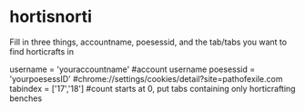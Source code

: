 # hortisnorti


Fill in three things, accountname, poesessid, and the tab/tabs you want to find horticrafts in

username = 'youraccountname' #account username
poesessid = 'yourpoesessID' #chrome://settings/cookies/detail?site=pathofexile.com
tabindex = ['17','18'] #count starts at 0, put tabs containing only horticrafting benches
